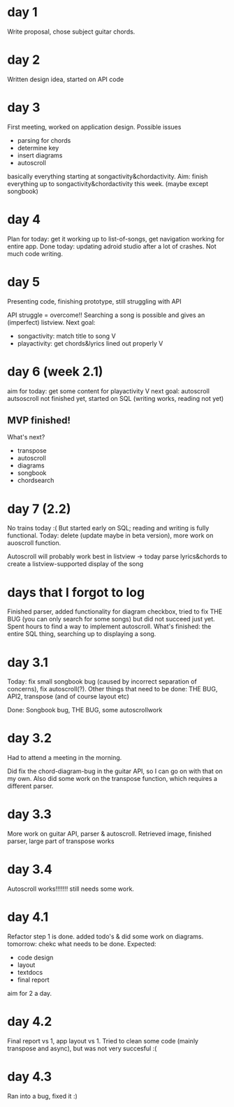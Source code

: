 # day 1
Write proposal, chose subject guitar chords.
# day 2
Written design idea, started on API code
# day 3
First meeting, worked on application design.
Possible issues
- parsing for chords
- determine key
- insert diagrams
- autoscroll

basically everything starting at songactivity&chordactivity.
Aim: finish everything up to songactivity&chordactivity this week.
(maybe except songbook)

# day 4
Plan for today: get it working up to list-of-songs, get navigation working for entire app.
Done today: updating adroid studio after a lot of crashes. Not much code writing.

# day 5
Presenting code, finishing prototype, still struggling with API

API struggle = overcome!! Searching a song is possible and gives an (imperfect) listview.
Next goal:
- songactivity: match title to song     V
- playactivity: get chords&lyrics lined out properly    V

# day 6 (week 2.1)
aim for today: get some content for playactivity        V
next goal: autoscroll
autsoscroll not finished yet, started on SQL (writing works, reading not yet)


MVP finished!
------------------
What's next?
- transpose
- autoscroll
- diagrams
- songbook
- chordsearch

# day 7 (2.2)
No trains today :(
But started early on SQL; reading and writing is fully functional.
Today: delete (update maybe in beta version), more work on auoscroll function.

Autoscroll will probably work best in listview -> today parse lyrics&chords to create a listview-supported display of the song


# days that I forgot to log
Finished parser, added functionality for diagram checkbox, tried to fix THE BUG (you can only search for some songs) but did not succeed just yet. Spent hours to find a way to implement autoscroll. What's finished: the entire SQL thing, searching up to displaying a song.

# day 3.1
Today: fix small songbook bug (caused by incorrect separation of concerns), fix autoscroll(?).
Other things that need to be done: THE BUG, API2, transpose (and of course layout etc)

Done: Songbook bug, THE BUG, some autoscrollwork

# day 3.2
Had to attend a meeting in the morning.

Did fix the chord-diagram-bug in the guitar API, so I can go on with that on my own. Also did some work on the transpose function, which requires a different parser.

# day 3.3
More work on guitar API, parser & autoscroll.
Retrieved image, finished parser, large part of transpose works

# day 3.4
Autoscroll works!!!!!!!
still needs some work.

# day 4.1
Refactor step 1 is done. added todo's & did some work on diagrams.
tomorrow: chekc what needs to be done. Expected:
- code design
- layout
- textdocs
- final report

aim for 2 a day.

# day 4.2
Final report vs 1, app layout vs 1.
Tried to clean some code (mainly transpose and async), but was not very succesful :(

# day 4.3
Ran into a bug, fixed it :)

